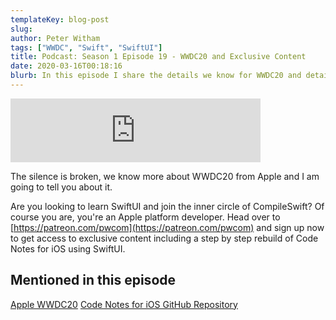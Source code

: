 ```yaml
---
templateKey: blog-post
slug: 
author: Peter Witham
tags: ["WWDC", "Swift", "SwiftUI"]
title: Podcast: Season 1 Episode 19 - WWDC20 and Exclusive Content
date: 2020-03-16T00:18:16
blurb: In this episode I share the details we know for WWDC20 and details on exclusive CompileSwift content.
---
```

<iframe src="https://anchor.fm/compileswift/embed/episodes/WWDC-20-and-Exclusive-Patreon-Content-ebiek1" height="102px" width="400px" frameborder="0" scrolling="no"></iframe>

The silence is broken, we know more about WWDC20 from Apple and I am going to tell you about it.

Are you looking to learn SwiftUI and join the inner circle of CompileSwift? Of course you are, you're an Apple platform developer. Head over to [https://patreon.com/pwcom](https://patreon.com/pwcom) and sign up now to get access to exclusive content including a step by step rebuild of Code Notes for iOS using SwiftUI.

## Mentioned in this episode
[Apple WWDC20](https://developer.apple.com/wwdc20)
[Code Notes for iOS GitHub Repository](https://github.com/GrfxGuru/CodeNotesForiOS)